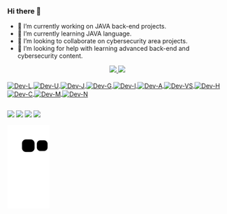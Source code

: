 ### Hi there 👋

- 🔭 I’m currently working on JAVA back-end projects.
- 🌱 I’m currently learning JAVA language.
- 👯 I’m looking to collaborate on cybersecurity area projects.
- 🤔 I’m looking for help with learning advanced back-end and cybersecurity content.

<div align="center">
<a href="https://github.com/Lev-TheDev">
<img height="180em" src="https://github-readme-stats.vercel.app/api?username=Lev-TheDev&show_icons=true&theme=dark&include_all_commits=true&count_private=true"/>
<img height="180em" src="https://github-readme-stats.vercel.app/api/top-langs/?username=Lev-TheDev&layout=compact&langs_count=7&theme=dark"/>
</div>
  
<div style="display: inline_block"><br>
<img align="center" alt="Dev-L" height="30" width="40" <img src="https://cdn.jsdelivr.net/gh/devicons/devicon/icons/linux/linux-original.svg"/>
<img align="center" alt="Dev-U" height="30" width="40" <img src="https://cdn.jsdelivr.net/gh/devicons/devicon/icons/ubuntu/ubuntu-plain-wordmark.svg"/>
<img align="center" alt="Dev-J" height="30" width="40" <img src="https://cdn.jsdelivr.net/gh/devicons/devicon/icons/java/java-plain-wordmark.svg"/>
<img align="center" alt="Dev-G" height="30" width="40" <img src="https://cdn.jsdelivr.net/gh/devicons/devicon/icons/git/git-plain-wordmark.svg"/>
<img align="center" alt="Dev-I" height="30" width="40" <img src="https://cdn.jsdelivr.net/gh/devicons/devicon/icons/intellij/intellij-original-wordmark.svg"/>
<img align="center" alt="Dev-A" height="30" width="40" <img src="https://cdn.jsdelivr.net/gh/devicons/devicon/icons/apache/apache-original-wordmark.svg"/>
<img align="center" alt="Dev-VS" height="30" width="40" <img src="https://cdn.jsdelivr.net/gh/devicons/devicon/icons/vscode/vscode-original-wordmark.svg"/>
<img align="center" alt="Dev-H" height="30" width="40" <img src="https://cdn.jsdelivr.net/gh/devicons/devicon/icons/html5/html5-original-wordmark.svg"/>
<img align="center" alt="Dev-C" height="30" width="40" <img src="https://cdn.jsdelivr.net/gh/devicons/devicon/icons/css3/css3-original-wordmark.svg"/>
<img align="center" alt="Dev-M" height="30" width="40" <img src="https://cdn.jsdelivr.net/gh/devicons/devicon/icons/mysql/mysql-original-wordmark.svg"/>
<img align="center" alt="Dev-N" height="30" width="40" <img src="https://cdn.jsdelivr.net/gh/devicons/devicon/icons/postgresql/postgresql-original-wordmark.svg"/>

  </div>

  ##

  <div>
<a href="https://t.me/levthedev" target="_blank"><img src="https://img.shields.io/badge/Telegram-2CA5E0?style=for-the-badge&logo=telegram&logoColor=white" target="_blank"></a>
<a href="https://discord.gg/WVNnm8sv" target="_blank"><img src="https://img.shields.io/badge/Discord-7289DA?style=for-the-badge&logo=discord&logoColor=white" target="_blank"></a>
<a href = "mailto:levinosecretti@outlook.com"><img src="https://img.shields.io/badge/Microsoft_Outlook-0078D4?style=for-the-badge&logo=microsoft-outlook&logoColor=white" target="_blank"></a>
<a href="https://www.linkedin.com/in/jhonathan-roger-levino" target="_blank"><img src="https://img.shields.io/badge/-LinkedIn-%230077B5?style=for-the-badge&logo=linkedin&logoColor=white" target="_blank"></a>
    
![Snake animation](https://github.com/Lev-TheDev/Lev-TheDev/blob/output/github-contribution-grid-snake.svg)
</div>
